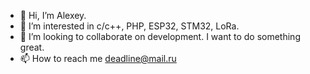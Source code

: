 - 👋 Hi, I’m Alexey.
- 👀 I’m interested in c/c++, PHP, ESP32, STM32, LoRa.
- 💞️ I’m looking to collaborate on development. I want to do something great.
- 📫 How to reach me deadline@mail.ru

<!---
alexeyterekhov7/alexeyterekhov7 is a ✨ special ✨ repository because its `README.md` (this file) appears on your GitHub profile.
You can click the Preview link to take a look at your changes.
--->
